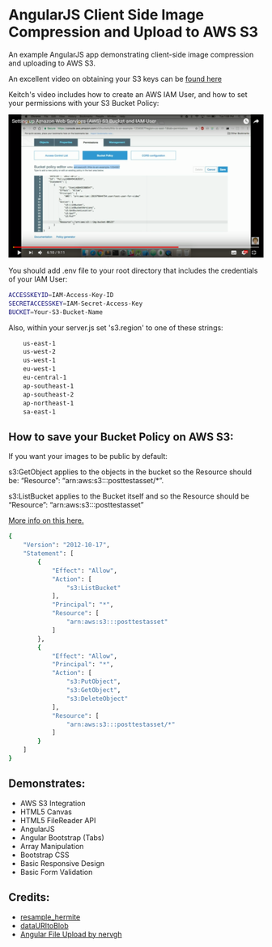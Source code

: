 # AngularJS Client Side Image Compression and Upload to AWS S3
An example AngularJS app demonstrating client-side image compression and uploading to AWS S3.


An excellent video on obtaining your S3 keys can be <a href="https://www.youtube.com/watch?v=v33Kl-Kx30o">found here</a>

Keitch's video includes how to create an AWS IAM User, and how to set your permissions with your S3 Bucket Policy:

<img src="s3-bucket-policy.PNG">

You should add .env file to your root directory that includes the credentials of your IAM User:

```bash
ACCESSKEYID=IAM-Access-Key-ID
SECRETACCESSKEY=IAM-Secret-Access-Key
BUCKET=Your-S3-Bucket-Name
```

Also, within your server.js set 's3.region' to one of these strings:

```bash
	us-east-1
	us-west-2
	us-west-1
	eu-west-1
	eu-central-1
	ap-southeast-1
	ap-southeast-2
	ap-northeast-1
	sa-east-1
```

## How to save your Bucket Policy on AWS S3: ##

If you want your images to be public by default:

<p>s3:GetObject applies to the objects in the bucket so the Resource should be: “Resource”: “arn:aws:s3:::posttestasset/*”.

s3:ListBucket applies to the Bucket itself and so the Resource should be “Resource”: “arn:aws:s3:::posttestasset”</p>

<a href="http://www.fuzzyinfo.com/cloud/aws/s3-bucket-policy-action-does-not-apply-to-any-resource-in-statement/">More info on this here.</a>

```bash
{
    "Version": "2012-10-17",
    "Statement": [
        {
            "Effect": "Allow",
            "Action": [
                "s3:ListBucket"
            ],
            "Principal": "*",
            "Resource": [
                "arn:aws:s3:::posttestasset"
            ]
        },
        {
            "Effect": "Allow",
            "Principal": "*",
            "Action": [
                "s3:PutObject",
                "s3:GetObject",
                "s3:DeleteObject"
            ],
            "Resource": [
                "arn:aws:s3:::posttestasset/*"
            ]
        }
    ]
}


```

## Demonstrates: ##
* AWS S3 Integration
* HTML5 Canvas
* HTML5 FileReader API
* AngularJS
* Angular Bootstrap (Tabs)
* Array Manipulation
* Bootstrap CSS
* Basic Responsive Design
* Basic Form Validation

## Credits: ##
* [resample_hermite](https://github.com/viliusle/Hermite-resize/)
* [dataURItoBlob](http://stackoverflow.com/a/5100158/)
* [Angular File Upload by nervgh](https://github.com/nervgh/angular-file-upload/)



